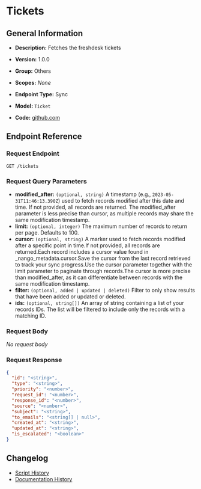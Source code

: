 <!-- BEGIN GENERATED CONTENT -->
# Tickets

## General Information

- **Description:** Fetches the freshdesk tickets

- **Version:** 1.0.0
- **Group:** Others
- **Scopes:** _None_
- **Endpoint Type:** Sync
- **Model:** `Ticket`
- **Code:** [github.com](https://github.com/NangoHQ/integration-templates/tree/main/integrations/freshdesk/syncs/tickets.ts)


## Endpoint Reference

### Request Endpoint

`GET /tickets`

### Request Query Parameters

- **modified_after:** `(optional, string)` A timestamp (e.g., `2023-05-31T11:46:13.390Z`) used to fetch records modified after this date and time. If not provided, all records are returned. The modified_after parameter is less precise than cursor, as multiple records may share the same modification timestamp.
- **limit:** `(optional, integer)` The maximum number of records to return per page. Defaults to 100.
- **cursor:** `(optional, string)` A marker used to fetch records modified after a specific point in time.If not provided, all records are returned.Each record includes a cursor value found in _nango_metadata.cursor.Save the cursor from the last record retrieved to track your sync progress.Use the cursor parameter together with the limit parameter to paginate through records.The cursor is more precise than modified_after, as it can differentiate between records with the same modification timestamp.
- **filter:** `(optional, added | updated | deleted)` Filter to only show results that have been added or updated or deleted.
- **ids:** `(optional, string[])` An array of string containing a list of your records IDs. The list will be filtered to include only the records with a matching ID.

### Request Body

_No request body_

### Request Response

```json
{
  "id": "<string>",
  "type": "<string>",
  "priority": "<number>",
  "request_id": "<number>",
  "response_id": "<number>",
  "source": "<number>",
  "subject": "<string>",
  "to_emails": "<string[] | null>",
  "created_at": "<string>",
  "updated_at": "<string>",
  "is_escalated": "<boolean>"
}
```

## Changelog

- [Script History](https://github.com/NangoHQ/integration-templates/commits/main/integrations/freshdesk/syncs/tickets.ts)
- [Documentation History](https://github.com/NangoHQ/integration-templates/commits/main/integrations/freshdesk/syncs/tickets.md)

<!-- END  GENERATED CONTENT -->

